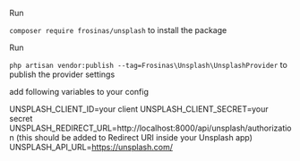 Run 

`composer require frosinas/unsplash` to install the package

Run 

`php artisan vendor:publish --tag=Frosinas\Unsplash\UnsplashProvider` to publish the provider settings


add following variables to your config



UNSPLASH_CLIENT_ID=your client
UNSPLASH_CLIENT_SECRET=your secret
UNSPLASH_REDIRECT_URL=http://localhost:8000/api/unsplash/authorization (this should be added to Redirect URI inside your Unsplash app)
UNSPLASH_API_URL=https://unsplash.com/

